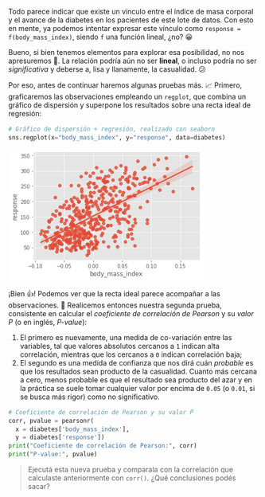 Todo parece indicar que existe un vínculo entre el índice de masa corporal y el avance de la diabetes en los pacientes de este lote de datos. Con esto en mente, ya podemos intentar expresar este vínculo como `response = f(body_mass_index)`, siendo `f` una función lineal, ¿no? 😀

Bueno, si bien tenemos elementos para explorar esa posibilidad, no nos apresuremos 🐢. La relación podría aún no ser **lineal**, o incluso podría no ser _significativa_ y deberse a, lisa y llanamente, la casualidad. :confused: 

Por eso, antes de continuar haremos algunas pruebas más. 📈 Primero, graficaremos las observaciones empleando un `regplot`, que combina un gráfico de dispersión y superpone los resultados sobre una recta ideal de regresión: 

```python
# Gráfico de dispersión + regresión, realizado con seaborn
sns.regplot(x="body_mass_index", y="response", data=diabetes)
```

<img src="https://raw.githubusercontent.com/MumukiProject/mumuki-guia-python3-regresion-lineal/master/assets/diabetes_with_regression_1672268060049.png" alt="diabetes_with_regression_1672268060049.png" width="auto" height="auto">

¡Bien 👍! Podemos ver que la recta ideal parece acompañar a las observaciones. 🧮 Realicemos entonces nuestra segunda prueba, consistente en calcular el _coeficiente de correlación de Pearson_ y su _valor P_ (o en inglés, _P-value_): 

  1. El primero es nuevamente, una medida de co-variación entre las variables, tal que valores absolutos cercanos a `1` indican alta correlación, mientras que los cercanos a `0` indican correlación baja;
  2. El segundo es una medida de confianza que nos dirá cuán _probable_ es que los resultados sean producto de la casualidad. Cuanto más cercana a cero, menos probable es que el resultado sea producto del azar y en la práctica se suele tomar cualquier valor por encima de `0.05` (o `0.01`, si se busca más rigor) como no significativo.

```python
# Coeficiente de correlación de Pearson y su valor P
corr, pvalue = pearsonr(
  x = diabetes['body_mass_index'], 
  y = diabetes['response'])
print("Coeficiente de correlación de Pearson:", corr) 
print("P-value:", pvalue) 
```

> Ejecutá esta nueva prueba y comparala con la correlación que calculaste anteriormente con `corr()`. ¿Qué conclusiones podés sacar?
